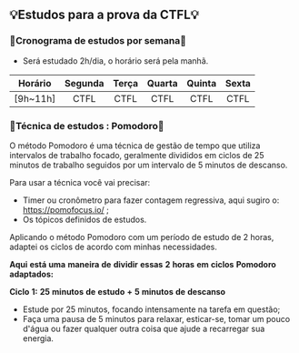 ## 💡Estudos para a prova da CTFL💡

### 📆Cronograma de estudos por semana📆 
 + Será estudado 2h/dia, o horário será pela manhã.

| Horário | Segunda | Terça | Quarta | Quinta | Sexta| 
| :-------------: | :-------------: | :-------------: | :-------------: | :-------------: | :-------------: | 
| [9h~11h] |  CTFL | CTFL | CTFL | CTFL | CTFL |


### 🍅Técnica de estudos : Pomodoro🍅 ###

O método Pomodoro é uma técnica de gestão de tempo que utiliza intervalos de trabalho focado, geralmente divididos em ciclos de 25 minutos de trabalho seguidos por um intervalo de 5 minutos de descanso.

Para usar a técnica você vai precisar:
 + Timer ou cronômetro para fazer contagem regressiva, aqui sugiro o: https://pomofocus.io/ ;
 + Os tópicos definidos de estudos.

Aplicando o método Pomodoro com um período de estudo de 2 horas, adaptei  os ciclos de acordo com minhas  necessidades.

**Aqui** **está** **uma** **maneira** **de** **dividir** **essas** **2** **horas** **em** **ciclos** **Pomodoro** **adaptados:**

**Ciclo** **1:** **25** **minutos** **de** **estudo** **+** **5** **minutos** **de** **descanso**
 + Estude por 25 minutos, focando intensamente na tarefa em questão;
 + Faça uma pausa de 5 minutos para relaxar, esticar-se, tomar um pouco d'água ou fazer qualquer outra coisa que ajude a recarregar sua energia.

